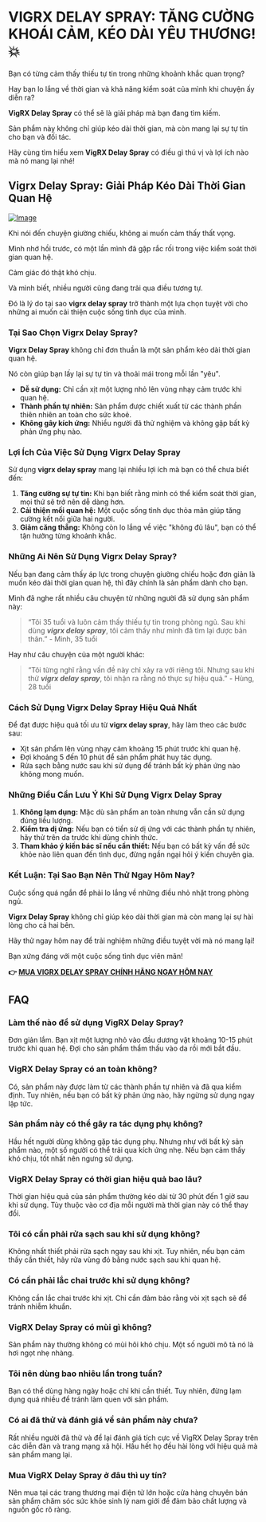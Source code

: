 # VIGRX DELAY SPRAY: TĂNG CƯỜNG KHOÁI CẢM, KÉO DÀI YÊU THƯƠNG! 💥

Bạn có từng cảm thấy thiếu tự tin trong những khoảnh khắc quan trọng? 

Hay bạn lo lắng về thời gian và khả năng kiểm soát của mình khi chuyện ấy diễn ra? 

**VigRX Delay Spray** có thể sẽ là giải pháp mà bạn đang tìm kiếm. 

Sản phẩm này không chỉ giúp kéo dài thời gian, mà còn mang lại sự tự tin cho bạn và đối tác. 

Hãy cùng tìm hiểu xem **VigRX Delay Spray** có điều gì thú vị và lợi ích nào mà nó mang lại nhé!

## Vigrx Delay Spray: Giải Pháp Kéo Dài Thời Gian Quan Hệ

[![Image](https://www2.sellhealth.com/132/vigrxdelayspray-lrg.png)](https://gchaffi.com/QWgEbvek)

Khi nói đến chuyện giường chiếu, không ai muốn cảm thấy thất vọng.

Mình nhớ hồi trước, có một lần mình đã gặp rắc rối trong việc kiểm soát thời gian quan hệ.

Cảm giác đó thật khó chịu.

Và mình biết, nhiều người cũng đang trải qua điều tương tự.

Đó là lý do tại sao **vigrx delay spray** trở thành một lựa chọn tuyệt vời cho những ai muốn cải thiện cuộc sống tình dục của mình.

### Tại Sao Chọn Vigrx Delay Spray?

**Vigrx Delay Spray** không chỉ đơn thuần là một sản phẩm kéo dài thời gian quan hệ. 

Nó còn giúp bạn lấy lại sự tự tin và thoải mái trong mỗi lần "yêu".

- **Dễ sử dụng:** Chỉ cần xịt một lượng nhỏ lên vùng nhạy cảm trước khi quan hệ.
- **Thành phần tự nhiên:** Sản phẩm được chiết xuất từ các thành phần thiên nhiên an toàn cho sức khoẻ.
- **Không gây kích ứng:** Nhiều người đã thử nghiệm và không gặp bất kỳ phản ứng phụ nào.

### Lợi Ích Của Việc Sử Dụng Vigrx Delay Spray

Sử dụng **vigrx delay spray** mang lại nhiều lợi ích mà bạn có thể chưa biết đến:

1. **Tăng cường sự tự tin:** Khi bạn biết rằng mình có thể kiểm soát thời gian, mọi thứ sẽ trở nên dễ dàng hơn.
2. **Cải thiện mối quan hệ:** Một cuộc sống tình dục thỏa mãn giúp tăng cường kết nối giữa hai người.
3. **Giảm căng thẳng:** Không còn lo lắng về việc "không đủ lâu", bạn có thể tận hưởng từng khoảnh khắc.

### Những Ai Nên Sử Dụng Vigrx Delay Spray?

Nếu bạn đang cảm thấy áp lực trong chuyện giường chiếu hoặc đơn giản là muốn kéo dài thời gian quan hệ, thì đây chính là sản phẩm dành cho bạn.

Mình đã nghe rất nhiều câu chuyện từ những người đã sử dụng sản phẩm này:

> “Tôi 35 tuổi và luôn cảm thấy thiếu tự tin trong phòng ngủ. Sau khi dùng ***vigrx delay spray***, tôi cảm thấy như mình đã tìm lại được bản thân.” - Minh, 35 tuổi

Hay như câu chuyện của một người khác:

> “Tôi từng nghĩ rằng vấn đề này chỉ xảy ra với riêng tôi. Nhưng sau khi thử ***vigrx delay spray***, tôi nhận ra rằng nó thực sự hiệu quả.” - Hùng, 28 tuổi

### Cách Sử Dụng Vigrx Delay Spray Hiệu Quả Nhất

Để đạt được hiệu quả tối ưu từ **vigrx delay spray**, hãy làm theo các bước sau:

- Xịt sản phẩm lên vùng nhạy cảm khoảng 15 phút trước khi quan hệ.
- Đợi khoảng 5 đến 10 phút để sản phẩm phát huy tác dụng.
- Rửa sạch bằng nước sau khi sử dụng để tránh bất kỳ phản ứng nào không mong muốn.

### Những Điều Cần Lưu Ý Khi Sử Dụng Vigrx Delay Spray

1. **Không lạm dụng:** Mặc dù sản phẩm an toàn nhưng vẫn cần sử dụng đúng liều lượng.
2. **Kiểm tra dị ứng:** Nếu bạn có tiền sử dị ứng với các thành phần tự nhiên, hãy thử trên da trước khi dùng chính thức.
3. **Tham khảo ý kiến bác sĩ nếu cần thiết:** Nếu bạn có bất kỳ vấn đề sức khỏe nào liên quan đến tình dục, đừng ngần ngại hỏi ý kiến chuyên gia.

### Kết Luận: Tại Sao Bạn Nên Thử Ngay Hôm Nay?

Cuộc sống quá ngắn để phải lo lắng về những điều nhỏ nhặt trong phòng ngủ.

**Vigrx Delay Spray** không chỉ giúp kéo dài thời gian mà còn mang lại sự hài lòng cho cả hai bên.

Hãy thử ngay hôm nay để trải nghiệm những điều tuyệt vời mà nó mang lại!

Bạn xứng đáng với một cuộc sống tình dục viên mãn!



**👉 [MUA VIGRX DELAY SPRAY CHÍNH HÃNG NGAY HÔM NAY](https://gchaffi.com/QWgEbvek)**

## FAQ

### Làm thế nào để sử dụng VigRX Delay Spray?
Đơn giản lắm. Bạn xịt một lượng nhỏ vào đầu dương vật khoảng 10-15 phút trước khi quan hệ. Đợi cho sản phẩm thẩm thấu vào da rồi mới bắt đầu.

### VigRX Delay Spray có an toàn không?
Có, sản phẩm này được làm từ các thành phần tự nhiên và đã qua kiểm định. Tuy nhiên, nếu bạn có bất kỳ phản ứng nào, hãy ngừng sử dụng ngay lập tức.

### Sản phẩm này có thể gây ra tác dụng phụ không?
Hầu hết người dùng không gặp tác dụng phụ. Nhưng như với bất kỳ sản phẩm nào, một số người có thể trải qua kích ứng nhẹ. Nếu bạn cảm thấy khó chịu, tốt nhất nên ngưng sử dụng.

### VigRX Delay Spray có thời gian hiệu quả bao lâu?
Thời gian hiệu quả của sản phẩm thường kéo dài từ 30 phút đến 1 giờ sau khi sử dụng. Tùy thuộc vào cơ địa mỗi người mà thời gian này có thể thay đổi.

### Tôi có cần phải rửa sạch sau khi sử dụng không?
Không nhất thiết phải rửa sạch ngay sau khi xịt. Tuy nhiên, nếu bạn cảm thấy cần thiết, hãy rửa vùng đó bằng nước sạch sau khi quan hệ.

### Có cần phải lắc chai trước khi sử dụng không?
Không cần lắc chai trước khi xịt. Chỉ cần đảm bảo rằng vòi xịt sạch sẽ để tránh nhiễm khuẩn.

### VigRX Delay Spray có mùi gì không?
Sản phẩm này thường không có mùi hôi khó chịu. Một số người mô tả nó là hơi ngọt nhẹ nhàng.

### Tôi nên dùng bao nhiêu lần trong tuần?
Bạn có thể dùng hàng ngày hoặc chỉ khi cần thiết. Tuy nhiên, đừng lạm dụng quá nhiều để tránh làm quen với sản phẩm.

### Có ai đã thử và đánh giá về sản phẩm này chưa?
Rất nhiều người đã thử và để lại đánh giá tích cực về VigRX Delay Spray trên các diễn đàn và trang mạng xã hội. Hầu hết họ đều hài lòng với hiệu quả mà sản phẩm mang lại.

### Mua VigRX Delay Spray ở đâu thì uy tín?
Nên mua tại các trang thương mại điện tử lớn hoặc cửa hàng chuyên bán sản phẩm chăm sóc sức khỏe sinh lý nam giới để đảm bảo chất lượng và nguồn gốc rõ ràng.